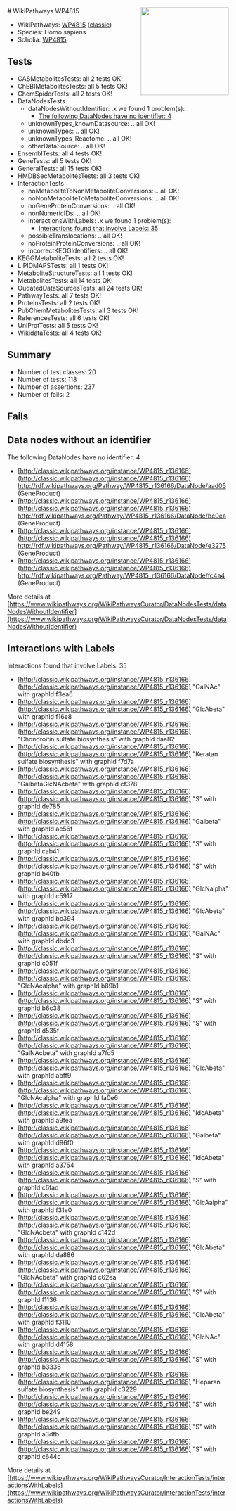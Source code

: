 <img style="float: right; width: 200px" src="https://upload.wikimedia.org/wikipedia/commons/thumb/8/83/Wplogo_with_text_500.png/640px-Wplogo_with_text_500.png" />
# WikiPathways WP4815

* WikiPathways: [WP4815](https://wikipathways.org/pathways/WP4815) ([classic](https://classic.wikipathways.org/instance/WP4815))
* Species: Homo sapiens
* Scholia: [WP4815](https://scholia.toolforge.org/wikipathways/WP4815)
## Tests
* CASMetabolitesTests: all 2 tests OK!
* ChEBIMetabolitesTests: all 5 tests OK!
* ChemSpiderTests: all 2 tests OK!
* DataNodesTests
    * dataNodesWithoutIdentifier: .x we found 1 problem(s):
        * [The following DataNodes have no identifier: 4](#d2d32fa3)
    * unknownTypes_knownDatasource: .. all OK!
    * unknownTypes: .. all OK!
    * unknownTypes_Reactome: .. all OK!
    * otherDataSource: .. all OK!
* EnsemblTests: all 4 tests OK!
* GeneTests: all 5 tests OK!
* GeneralTests: all 15 tests OK!
* HMDBSecMetabolitesTests: all 3 tests OK!
* InteractionTests
    * noMetaboliteToNonMetaboliteConversions: .. all OK!
    * noNonMetaboliteToMetaboliteConversions: .. all OK!
    * noGeneProteinConversions: .. all OK!
    * nonNumericIDs: .. all OK!
    * interactionsWithLabels: .x we found 1 problem(s):
        * [Interactions found that involve Labels: 35](#fe97a8fb)
    * possibleTranslocations: .. all OK!
    * noProteinProteinConversions: .. all OK!
    * incorrectKEGGIdentifiers: .. all OK!
* KEGGMetaboliteTests: all 2 tests OK!
* LIPIDMAPSTests: all 1 tests OK!
* MetaboliteStructureTests: all 1 tests OK!
* MetabolitesTests: all 14 tests OK!
* OudatedDataSourcesTests: all 24 tests OK!
* PathwayTests: all 7 tests OK!
* ProteinsTests: all 2 tests OK!
* PubChemMetabolitesTests: all 3 tests OK!
* ReferencesTests: all 6 tests OK!
* UniProtTests: all 5 tests OK!
* WikidataTests: all 4 tests OK!


## Summary

* Number of test classes: 20
* Number of tests: 118
* Number of assertions: 237
* Number of fails: 2

## Fails

<a name="d2d32fa3" />

## Data nodes without an identifier

The following DataNodes have no identifier: 4

* [http://classic.wikipathways.org/instance/WP4815_r136166](http://classic.wikipathways.org/instance/WP4815_r136166) http://rdf.wikipathways.org/Pathway/WP4815_r136166/DataNode/aad05 (GeneProduct)
* [http://classic.wikipathways.org/instance/WP4815_r136166](http://classic.wikipathways.org/instance/WP4815_r136166) http://rdf.wikipathways.org/Pathway/WP4815_r136166/DataNode/bc0ea (GeneProduct)
* [http://classic.wikipathways.org/instance/WP4815_r136166](http://classic.wikipathways.org/instance/WP4815_r136166) http://rdf.wikipathways.org/Pathway/WP4815_r136166/DataNode/e3275 (GeneProduct)
* [http://classic.wikipathways.org/instance/WP4815_r136166](http://classic.wikipathways.org/instance/WP4815_r136166) http://rdf.wikipathways.org/Pathway/WP4815_r136166/DataNode/fc4a4 (GeneProduct)


More details at [https://www.wikipathways.org/WikiPathwaysCurator/DataNodesTests/dataNodesWithoutIdentifier](https://www.wikipathways.org/WikiPathwaysCurator/DataNodesTests/dataNodesWithoutIdentifier)

<a name="fe97a8fb" />

## Interactions with Labels

Interactions found that involve Labels: 35

* [http://classic.wikipathways.org/instance/WP4815_r136166](http://classic.wikipathways.org/instance/WP4815_r136166) "GalNAc" with graphId f3ea6
* [http://classic.wikipathways.org/instance/WP4815_r136166](http://classic.wikipathways.org/instance/WP4815_r136166) "GlcAbeta" with graphId f16e8
* [http://classic.wikipathways.org/instance/WP4815_r136166](http://classic.wikipathways.org/instance/WP4815_r136166) "Chondroitin sulfate biosynthesis" with graphId dae82
* [http://classic.wikipathways.org/instance/WP4815_r136166](http://classic.wikipathways.org/instance/WP4815_r136166) "Keratan sulfate biosynthesis" with graphId f7d7a
* [http://classic.wikipathways.org/instance/WP4815_r136166](http://classic.wikipathways.org/instance/WP4815_r136166) "GalbetaGlcNAcbeta" with graphId cf378
* [http://classic.wikipathways.org/instance/WP4815_r136166](http://classic.wikipathways.org/instance/WP4815_r136166) "S" with graphId de785
* [http://classic.wikipathways.org/instance/WP4815_r136166](http://classic.wikipathways.org/instance/WP4815_r136166) "Galbeta" with graphId ae56f
* [http://classic.wikipathways.org/instance/WP4815_r136166](http://classic.wikipathways.org/instance/WP4815_r136166) "S" with graphId cab41
* [http://classic.wikipathways.org/instance/WP4815_r136166](http://classic.wikipathways.org/instance/WP4815_r136166) "S" with graphId b40fb
* [http://classic.wikipathways.org/instance/WP4815_r136166](http://classic.wikipathways.org/instance/WP4815_r136166) "GlcNalpha" with graphId c5917
* [http://classic.wikipathways.org/instance/WP4815_r136166](http://classic.wikipathways.org/instance/WP4815_r136166) "GlcAbeta" with graphId bc394
* [http://classic.wikipathways.org/instance/WP4815_r136166](http://classic.wikipathways.org/instance/WP4815_r136166) "GalNAc" with graphId dbdc3
* [http://classic.wikipathways.org/instance/WP4815_r136166](http://classic.wikipathways.org/instance/WP4815_r136166) "S" with graphId c051f
* [http://classic.wikipathways.org/instance/WP4815_r136166](http://classic.wikipathways.org/instance/WP4815_r136166) "GlcNAcalpha" with graphId b89b1
* [http://classic.wikipathways.org/instance/WP4815_r136166](http://classic.wikipathways.org/instance/WP4815_r136166) "S" with graphId b6c38
* [http://classic.wikipathways.org/instance/WP4815_r136166](http://classic.wikipathways.org/instance/WP4815_r136166) "S" with graphId d535f
* [http://classic.wikipathways.org/instance/WP4815_r136166](http://classic.wikipathways.org/instance/WP4815_r136166) "GalNAcbeta" with graphId a7fd5
* [http://classic.wikipathways.org/instance/WP4815_r136166](http://classic.wikipathways.org/instance/WP4815_r136166) "GlcAbeta" with graphId abff9
* [http://classic.wikipathways.org/instance/WP4815_r136166](http://classic.wikipathways.org/instance/WP4815_r136166) "GlcNAcalpha" with graphId fa0e6
* [http://classic.wikipathways.org/instance/WP4815_r136166](http://classic.wikipathways.org/instance/WP4815_r136166) "IdoAbeta" with graphId a9fea
* [http://classic.wikipathways.org/instance/WP4815_r136166](http://classic.wikipathways.org/instance/WP4815_r136166) "Galbeta" with graphId d96f0
* [http://classic.wikipathways.org/instance/WP4815_r136166](http://classic.wikipathways.org/instance/WP4815_r136166) "IdoAbeta" with graphId a3754
* [http://classic.wikipathways.org/instance/WP4815_r136166](http://classic.wikipathways.org/instance/WP4815_r136166) "S" with graphId c6fad
* [http://classic.wikipathways.org/instance/WP4815_r136166](http://classic.wikipathways.org/instance/WP4815_r136166) "GlcAalpha" with graphId f31e0
* [http://classic.wikipathways.org/instance/WP4815_r136166](http://classic.wikipathways.org/instance/WP4815_r136166) "GlcNAcbeta" with graphId c142d
* [http://classic.wikipathways.org/instance/WP4815_r136166](http://classic.wikipathways.org/instance/WP4815_r136166) "GlcAbeta" with graphId da886
* [http://classic.wikipathways.org/instance/WP4815_r136166](http://classic.wikipathways.org/instance/WP4815_r136166) "GlcNAcbeta" with graphId c62ea
* [http://classic.wikipathways.org/instance/WP4815_r136166](http://classic.wikipathways.org/instance/WP4815_r136166) "S" with graphId f1136
* [http://classic.wikipathways.org/instance/WP4815_r136166](http://classic.wikipathways.org/instance/WP4815_r136166) "GlcAbeta" with graphId f3110
* [http://classic.wikipathways.org/instance/WP4815_r136166](http://classic.wikipathways.org/instance/WP4815_r136166) "GlcNAc" with graphId d4158
* [http://classic.wikipathways.org/instance/WP4815_r136166](http://classic.wikipathways.org/instance/WP4815_r136166) "S" with graphId b3336
* [http://classic.wikipathways.org/instance/WP4815_r136166](http://classic.wikipathways.org/instance/WP4815_r136166) "Heparan sulfate biosynthesis" with graphId c3229
* [http://classic.wikipathways.org/instance/WP4815_r136166](http://classic.wikipathways.org/instance/WP4815_r136166) "S" with graphId be249
* [http://classic.wikipathways.org/instance/WP4815_r136166](http://classic.wikipathways.org/instance/WP4815_r136166) "S" with graphId a3dfb
* [http://classic.wikipathways.org/instance/WP4815_r136166](http://classic.wikipathways.org/instance/WP4815_r136166) "S" with graphId c644c


More details at [https://www.wikipathways.org/WikiPathwaysCurator/InteractionTests/interactionsWithLabels](https://www.wikipathways.org/WikiPathwaysCurator/InteractionTests/interactionsWithLabels)

